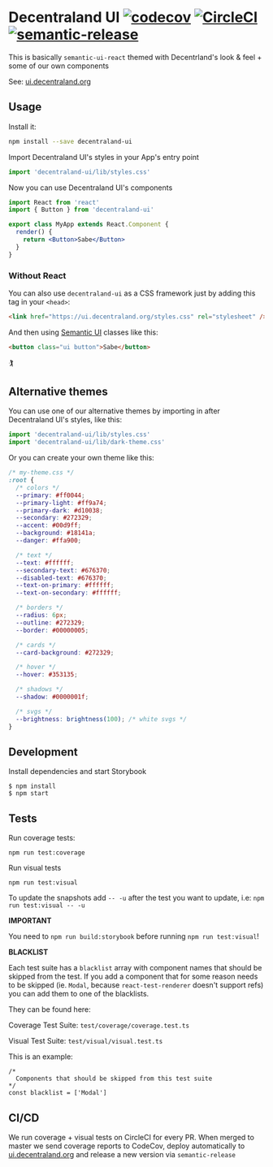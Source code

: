 # Decentraland UI [![codecov](https://codecov.io/gh/decentraland/ui/branch/master/graph/badge.svg)](https://codecov.io/gh/decentraland/ui) [![CircleCI](https://circleci.com/gh/decentraland/ui.svg?style=svg)](https://circleci.com/gh/decentraland/ui) [![semantic-release](https://img.shields.io/badge/%20%20%F0%9F%93%A6%F0%9F%9A%80-semantic--release-e10079.svg)](https://github.com/semantic-release/semantic-release)

This is basically `semantic-ui-react` themed with Decentrland's look & feel + some of our own components

See: [ui.decentraland.org](https://ui.decentraland.org)

## Usage

Install it:

```bash
npm install --save decentraland-ui
```

Import Decentraland UI's styles in your App's entry point

```jsx
import 'decentraland-ui/lib/styles.css'
```

Now you can use Decentraland UI's components

```jsx
import React from 'react'
import { Button } from 'decentraland-ui'

export class MyApp extends React.Component {
  render() {
    return <Button>Sabe</Button>
  }
}
```

### Without React

You can also use `decentraland-ui` as a CSS framework just by adding this tag in your `<head>`:

```html
<link href="https://ui.decentraland.org/styles.css" rel="stylesheet" />
```

And then using [Semantic UI](https://semantic-ui.com/) classes like this:

```html
<button class="ui button">Sabe</button>
```

🏌

## Alternative themes

You can use one of our alternative themes by importing in after Decentraland UI's styles, like this:

```jsx
import 'decentraland-ui/lib/styles.css'
import 'decentraland-ui/lib/dark-theme.css'
```

Or you can create your own theme like this:

```css
/* my-theme.css */
:root {
  /* colors */
  --primary: #ff0044;
  --primary-light: #ff9a74;
  --primary-dark: #d10038;
  --secondary: #272329;
  --accent: #00d9ff;
  --background: #18141a;
  --danger: #ffa900;

  /* text */
  --text: #ffffff;
  --secondary-text: #676370;
  --disabled-text: #676370;
  --text-on-primary: #ffffff;
  --text-on-secondary: #ffffff;

  /* borders */
  --radius: 6px;
  --outline: #272329;
  --border: #00000005;

  /* cards */
  --card-background: #272329;

  /* hover */
  --hover: #353135;

  /* shadows */
  --shadow: #0000001f;

  /* svgs */
  --brightness: brightness(100); /* white svgs */
}
```

## Development

Install dependencies and start Storybook

```
$ npm install
$ npm start
```

## Tests

Run coverage tests:

```
npm run test:coverage
```

Run visual tests

```
npm run test:visual
```

To update the snapshots add `-- -u` after the test you want to update, i.e: `npm run test:visual -- -u`

**IMPORTANT**

You need to `npm run build:storybook` before running `npm run test:visual`!

**BLACKLIST**

Each test suite has a `blacklist` array with component names that should be skipped from the test. If you add a component that for some reason needs to be skipped (ie. `Modal`, because `react-test-renderer` doesn't support refs) you can add them to one of the blacklists.

They can be found here:

Coverage Test Suite: `test/coverage/coverage.test.ts`

Visual Test Suite: `test/visual/visual.test.ts`

This is an example:

```tsx
/*
  Components that should be skipped from this test suite
*/
const blacklist = ['Modal']
```

## CI/CD

We run coverage + visual tests on CircleCI for every PR. When merged to master we send coverage reports to CodeCov, deploy automatically to [ui.decentraland.org](https://ui.decentraland.org) and release a new version via `semantic-release`
